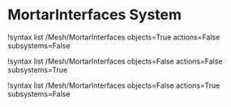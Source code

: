 <!-- MOOSE Documentation Stub: Remove this when content is added. -->

# MortarInterfaces System

!syntax list /Mesh/MortarInterfaces objects=True actions=False subsystems=False

!syntax list /Mesh/MortarInterfaces objects=False actions=False subsystems=True

!syntax list /Mesh/MortarInterfaces objects=False actions=True subsystems=False


